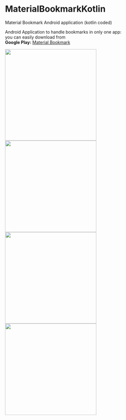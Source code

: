 # MaterialBookmarkKotlin
Material Bookmark Android application (kotlin coded)

Android Application to handle bookmarks in only one app: <br>
you can easily download from <br>
<b>Google Play:</b>
[Material Bookmark](https://play.google.com/store/apps/details?id=com.application.material.bookmarkswallet.app&hl=en-gb)

<img width="300" src="https://lh3.googleusercontent.com/NE_rfDbMPMTqpIM4lz8HofRmwkF5MCBqyc3xc_6d0VAn3izxDZTX6pe93wryaQHvBf0=h900-rw">
<img width="300" src="https://lh3.googleusercontent.com/_tZhvk-z4ekNTFmjiPmXffA_PhPsArNmthflKDFwmXeSoL5f3Ib1blRsMLEgbodsJwA=h900-rw">
<img width="300" src="https://lh3.googleusercontent.com/MV_XQ_WBi3jS-RWQRi7UqZKT_56T4HIK0XTyMqkBujItcvp9DxuwdOsA2PcWGqr-Uv4=h900-rw">
<img width="300" src="https://lh3.googleusercontent.com/OtkbFdXJi9gNakIbWoUASW1lWMpPdbHkX5334MQ2bZAoFVpHVNnpMpgD-Ze8_HNLuSs=h900-rw">
